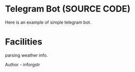 # Telegram Bot (SOURCE CODE)
Here is an example of simple telegram bot.

# Facilities
parsing weather info.


Author - inforgstr
